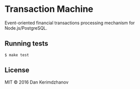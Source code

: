 # Transaction Machine

Event-oriented financial transactions processing mechanism for Node.js/PostgreSQL.


## Running tests

    $ make test


## License

MIT &copy; 2016 Dan Kerimdzhanov
